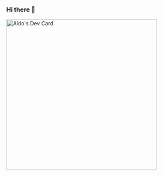 ### Hi there 👋
<a href="https://app.daily.dev/aldorithms">
<img src="https://api.daily.dev/devcards/f787df6918cc43a5ae94faff1c212988.png?r=wps" width="400" alt="Aldo's Dev Card"/>
</a>
